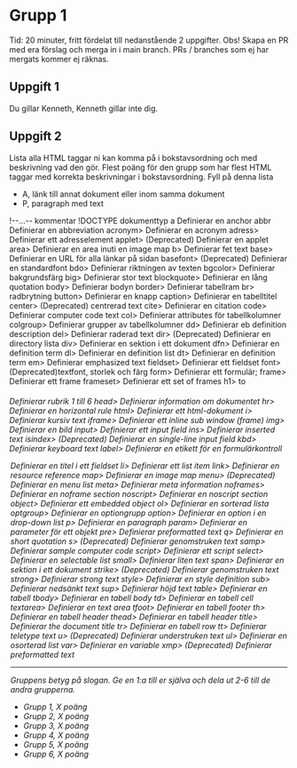 # Grupp 1

Tid: 20 minuter, fritt fördelat till nedanstående 2 uppgifter. Obs! Skapa en PR med era förslag och merga in i main branch.
PRs / branches som ej har mergats kommer ej räknas.

## Uppgift 1

Du gillar Kenneth, Kenneth gillar inte dig.

## Uppgift 2

Lista alla HTML taggar ni kan komma på i bokstavsordning och med beskrivning vad den gör. Flest poäng för den grupp som har flest HTML taggar med korrekta beskrivningar i bokstavsordning. Fyll på denna lista
- A, länk till annat dokument eller inom samma dokument
- P, paragraph med text


!--...--	kommentar
!DOCTYPE 	dokumenttyp
a	Definierar en anchor
abbr	Definierar en abbreviation
acronym>	Definierar en acronym
adress>	Definierar ett adresselement
applet>	(Deprecated) Definierar en applet
area>	Definierar en area inuti en image map
b>	Definierar fet text
base>	Definierar en URL för alla länkar på sidan
basefont>	(Deprecated) Definierar en standardfont
bdo>	Definierar riktningen av texten
bgcolor>	Definierar bakgrundsfärg
big>	Definierar stor text
blockquote>	Definierar en lång quotation
body>	Definierar bodyn
border>	Definierar tabellram
br>	radbrytning
button>	Definierar en knapp
caption>	Definierar en tabelltitel
center>	(Deprecated) centrerad text
cite>	Definierar en citation
code>	Definierar computer code text
col>	Definierar attributes för tabellkolumner 
colgroup>	Definierar grupper av tabellkolumner
dd>	Definierar eb definition description
del>	Definierar raderad text
dir>	(Deprecated) Definierar en directory lista
div>	Definierar en sektion i ett dokument
dfn>	Definierar en definition term
dl>	Definierar en definition list
dt>	Definierar en definition term
em>	Definierar emphasized text 
fieldset>	Definierar ett fieldset
font>	(Deprecated)textfont, storlek och färg
form>	Definierar ett formulär;
frame>	Definierar ett frame
frameset>	Definierar ett set of frames
h1> to <h6>	Definierar rubrik 1 till 6
head>	Definierar information om dokumentet
hr>	Definierar en horizontal rule
html>	Definierar ett html-dokument
i>	Definierar kursiv text
iframe>	Definierar ett inline sub window (frame)
img>	Definierar en bild
input>	Definierar ett input field
ins>	Definierar inserted text
isindex>	(Deprecated) Definierar en single-line input field
kbd>	Definierar keyboard text
label>	Definierar en etikett för en formulärkontroll
<legend>	Definierar en titel i ett fieldset
li>	Definierar ett list item
link>	Definierar en resource reference
map>	Definierar en image map 
menu>	(Deprecated) Definierar en menu list
meta>	Definierar meta information
noframes>	Definierar en noframe section
noscript>	Definierar en noscript section
object>	Definierar ett embedded object
ol>	Definierar en sorterad lista
optgroup>	Definierar en optiongrupp
option>	Definierar en option i en drop-down list
p>	Definierar en paragraph
param>	Definierar en parameter för ett objekt
pre>	Definierar preformatted text
q>	Definierar en short quotation
s>	(Deprecated) Definierar genomstruken text
samp>	Definierar sample computer code
script>	Definierar ett script
select>	Definierar en selectable list
small>	Definierar liten text
span>	Definierar en sektion i ett dokument
strike>	(Deprecated) Definierar genomstruken text
strong>	Definierar strong text
style>	Definierar en style definition
sub>	Definierar nedsänkt text
sup>	Definierar höjd text
table>	Definierar en tabell
tbody>	Definierar en tabell body
td>	Definierar en tabell cell
textarea>	Definierar en text area
tfoot>	Definierar en tabell footer
th>	Definierar en tabell header
thead>	Definierar en tabell header
title>	Definierar the document title
tr>	Definierar en tabell row
tt>	Definierar teletype text
u>	(Deprecated) Definierar understruken text
ul>	Definierar en osorterad list
var>	Definierar en variable
xmp>	(Deprecated) Definierar preformatted text

---


Gruppens betyg på slogan. Ge en 1:a till er själva och dela ut 2-6 till de andra grupperna.
- Grupp 1, X poäng
- Grupp 2, X poäng
- Grupp 3, X poäng
- Grupp 4, X poäng
- Grupp 5, X poäng
- Grupp 6, X poäng
